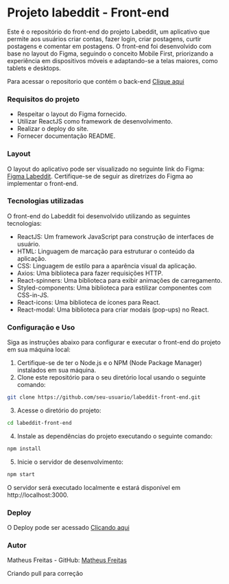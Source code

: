 # Projeto labeddit - Front-end  

Este é o repositório do front-end do projeto Labeddit, um aplicativo que permite aos usuários criar contas, fazer login, criar postagens, curtir postagens e comentar em postagens. O front-end foi desenvolvido com base no layout do Figma, seguindo o conceito Mobile First, priorizando a experiência em dispositivos móveis e adaptando-se a telas maiores, como tablets e desktops.  

Para acessar o repositorio que contém o back-end [Clique aqui](https://github.com/Matheusbcy/labeddit-back-end)

### Requisitos do projeto  

* Respeitar o layout do Figma fornecido.  
* Utilizar ReactJS como framework de desenvolvimento.  
* Realizar o deploy do site.  
* Fornecer documentação README.  

### Layout  

O layout do aplicativo pode ser visualizado no seguinte link do Figma: [Figma Labeddit](https://www.figma.com/file/Byakv89sjTqI6NG2NRAAKJ/Projeto-Integrador-Labeddit?node-id=0%3A1&t=haX9j5M0lHbjWnAr-0). Certifique-se de seguir as diretrizes do Figma ao implementar o front-end.  

### Tecnologias utilizadas  

O front-end do Labeddit foi desenvolvido utilizando as seguintes tecnologias:

* ReactJS: Um framework JavaScript para construção de interfaces de usuário.  
* HTML: Linguagem de marcação para estruturar o conteúdo da aplicação.  
* CSS: Linguagem de estilo para a aparência visual da aplicação.  
* Axios: Uma biblioteca para fazer requisições HTTP.  
* React-spinners: Uma biblioteca para exibir animações de carregamento.  
* Styled-components: Uma biblioteca para estilizar componentes com CSS-in-JS.  
* React-icons: Uma biblioteca de ícones para React.  
* React-modal: Uma biblioteca para criar modais (pop-ups) no React.  

### Configuração e Uso  

Siga as instruções abaixo para configurar e executar o front-end do projeto em sua máquina local:  

1. Certifique-se de ter o Node.js e o NPM (Node Package Manager) instalados em sua máquina.  
2. Clone este repositório para o seu diretório local usando o seguinte comando:  

```bash
git clone https://github.com/seu-usuario/labeddit-front-end.git
```  
3. Acesse o diretório do projeto:  

```bash
cd labeddit-front-end
```  
4. Instale as dependências do projeto executando o seguinte comando:  

```bash
npm install
```  
5. Inicie o servidor de desenvolvimento:  

```bash
npm start
```  
O servidor será executado localmente e estará disponível em http://localhost:3000.  

### Deploy

O Deploy pode ser acessado [Clicando aqui](https://mf-labeddit.surge.sh/)  

### Autor  

Matheus Freitas - GitHub: [Matheus Freitas](https://github.com/Matheusbcy)

Criando pull para correção 



